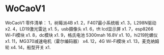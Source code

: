 # WoCaoV1
WoCaoV1
零件清单：
1，树莓派4B x1.
2，F407最小系统板 x1.
3，L298N驱动 x2.
4，LD19激光雷达 x1.
5，usb摄像头 x1.
6，tft lcd显示屏 x1.
7，esp8266 Wi-Fi模块 x1.
8，dc模块 x1.
9，格氏电池 5300mah 16.8V x1.
10，hi219陀螺仪 x1.
11，MG370减速电机（霍尔编码器） x4.
12，4G Wi-Fi模块 x1.
13，麦克纳姆轮 x4.
14，船型开关 x1.
